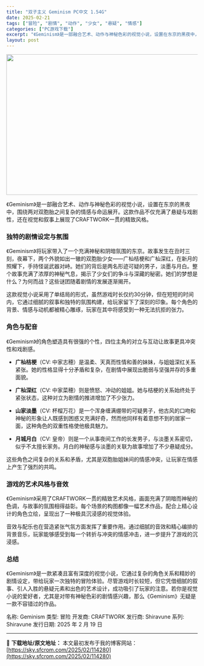 ```yaml
---
title: "双子主义 Geminism PC中文 1.54G"
date: 2025-02-21
tags: ["冒险", "剧情", "动作", "少女", "悬疑", "情感"]
categories: ["PC游戏下载"]
excerpt: "《Geminism》是一部融合艺术、动作与神秘色彩的视觉小说，设置在东京的黑夜中，围绕两对双胞胎之间复杂的情感与命运展开。这款作品不仅充满了悬疑与戏剧性，还在视觉和叙事上展现了CRAFTWORK一贯的精致风格。 独特的剧情设定与氛围 《Geminism》将玩家带入了一个充满神秘和阴暗氛围的东京。故事&hellip;"
layout: post
---
```


<img class="aligncenter size-full wp-image-114281" src="https://sky.sfcrom.com/wp-content/uploads/2025/02/2025022101293579.webp" alt="" width="660" height="370" />
<p data-start="76" data-end="181">《Geminism》是一部融合艺术、动作与神秘色彩的视觉小说，设置在东京的黑夜中，围绕两对双胞胎之间复杂的情感与命运展开。这款作品不仅充满了悬疑与戏剧性，还在视觉和叙事上展现了CRAFTWORK一贯的精致风格。</p>

<h3 data-start="183" data-end="197">独特的剧情设定与氛围</h3>
<p data-start="199" data-end="370">《Geminism》将玩家带入了一个充满神秘和阴暗氛围的东京。故事发生在丑时三刻，夜幕下，两个外貌如出一辙的双胞胎少女——广杣桔梗和广杣深红，在新月的照耀下，手持怪诞武器对峙。她们的背后是两名形迹可疑的男子，淡墨与月白。整个故事充满了浓厚的神秘气息，揭示了少女们的争斗与深藏的秘密。她们的梦想是什么？为何而战？这些谜团随着剧情的发展逐渐揭开。</p>
<p data-start="372" data-end="478">这款视觉小说采用了单结局的形式，虽然游戏时长仅约30分钟，但在短短的时间内，它通过细腻的叙事和独特的氛围构建，给玩家留下了深刻的印象。每个角色的背景、情感与动机都被精心雕琢，玩家在其中将感受到一种无法抗拒的张力。</p>

<h3 data-start="480" data-end="489">角色与配音</h3>
<p data-start="491" data-end="537">《Geminism》的角色塑造具有很强的个性，四位主角的对立与互动让故事更具冲突性和戏剧感。</p>

<ul data-start="539" data-end="860">
 	<li data-start="539" data-end="618">
<p data-start="541" data-end="618"><strong data-start="541" data-end="549">广杣桔梗</strong>（CV: 中家志穂）是温柔、天真而性情和善的妹妹，与姐姐深红关系紧张。她的性格显得十分矛盾和复杂，在剧情中展现出脆弱与坚强并存的多重面貌。</p>
</li>
 	<li data-start="622" data-end="687">
<p data-start="624" data-end="687"><strong data-start="624" data-end="632">广杣深红</strong>（CV: 中家菜穂）则是愤怒、冲动的姐姐。她与桔梗的关系始终处于紧张状态，这种对立为剧情的推进增加了不少张力。</p>
</li>
 	<li data-start="689" data-end="782">
<p data-start="691" data-end="782"><strong data-start="691" data-end="699">山家淡墨</strong>（CV: 杯榴万花）是一个浑身缠满绷带的可疑男子，他古风的口吻和神秘的形象让人既感到困惑又充满好奇，然而他同样有着意想不到的居家一面，这种角色的双重性格使他极具魅力。</p>
</li>
 	<li data-start="784" data-end="860">
<p data-start="786" data-end="860"><strong data-start="786" data-end="794">月城月白</strong>（CV: 皇帝）则是一个从事夜间工作的长发男子，与淡墨关系密切，似乎不太擅长家务。月白的神秘感与淡墨的关联为故事增加了不少悬疑成分。</p>
</li>
</ul>
<p data-start="862" data-end="908">这些角色之间复杂的关系和矛盾，尤其是双胞胎姐妹间的情感冲突，让玩家在情感上产生了强烈的共鸣。</p>

<h3 data-start="910" data-end="924">游戏的艺术风格与音效</h3>
<p data-start="926" data-end="1029">《Geminism》采用了CRAFTWORK一贯的精致艺术风格，画面充满了阴暗而神秘的色调，与故事的氛围相得益彰。每个场景的构图都像一幅艺术作品，配合上精心设计的角色立绘，呈现出了一种极具沉浸感的视觉体验。</p>
<p data-start="1031" data-end="1106">音效与配乐也在营造紧张气氛方面发挥了重要作用。通过细腻的音效和精心编排的背景音乐，玩家能够感受到每一个转折与冲突的情感冲击，进一步提升了游戏的沉浸感。</p>

<h3 data-start="1108" data-end="1114">总结</h3>
<p data-start="1116" data-end="1277" data-is-last-node="" data-is-only-node="">《Geminism》是一款紧凑且富有深度的视觉小说，它通过复杂的角色关系和精妙的剧情设定，带给玩家一次独特的冒险体验。尽管游戏时长较短，但它凭借细腻的叙事、引人入胜的悬疑元素和出色的艺术设计，成功吸引了玩家的注意。若你是视觉小说的爱好者，尤其是对带有神秘色彩的剧情感兴趣，那么《Geminism》无疑是一款不容错过的作品。</p>
名称: Geminism
类型: 冒险
开发商: CRAFTWORK
发行商: Shiravune
系列: Shiravune
发行日期: 2025 年 2 月 19 日

---
📖 **下载地址/原文地址：** 本文最初发布于我的博客网站：[https://sky.sfcrom.com/2025/02/114280](https://sky.sfcrom.com/2025/02/114280)
